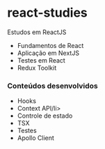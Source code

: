 # react-studies
Estudos em ReactJS

<ul>
<li> Fundamentos de React </li>
<li> Aplicação em NextJS </li>
<li> Testes em React</li>
<li> Redux Toolkit</li>
</ul>


<h3> Conteúdos desenvolvidos</h3>

<ul>
  <li> Hooks</li>
  <li> Context API/li>
  <li> Controle de estado</li>
  <li> TSX </li>
  <li> Testes </li>
  <li> Apollo Client </li>
  </ul>
